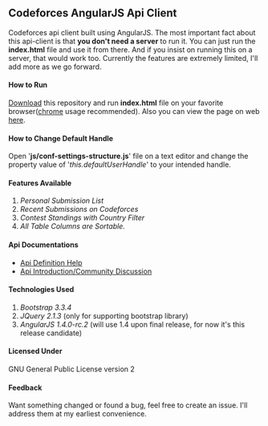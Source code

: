 ## Codeforces AngularJS Api Client

Codeforces api client built using AngularJS. The most important fact about this api-client is that **you don't need a server** to run it. You can just run the **index.html** file and use it from there. And if you insist on running this on a server, that would work too. Currently the features are extremely limited, I'll add more as we go forward.

#### How to Run
[Download](https://github.com/0PEIN0/cfapi/archive/master.zip) this repository and run **index.html** file on your favorite browser([chrome](https://www.google.com/chrome/browser/desktop/) usage recommended).
Also you can view the page on web [here](http://0pein0.github.io/cfapi/).

#### How to Change Default Handle
Open '**js/conf-settings-structure.js**' file on a text editor and change the property value of '*this.defaultUserHandle*' to your intended handle.

#### Features Available
1. *Personal Submission List*
2. *Recent Submissions on Codeforces*
3. *Contest Standings with Country Filter*
4. *All Table Columns are Sortable.*

#### Api Documentations
* [Api Definition Help](http://codeforces.com/api/help)
* [Api Introduction/Community Discussion](http://codeforces.com/blog/entry/12520)

#### Technologies Used
1. *Bootstrap 3.3.4*
2. *JQuery 2.1.3* (only for supporting bootstrap library)
3. *AngularJS 1.4.0-rc.2* (will use 1.4 upon final release, for now it's this release candidate)

#### Licensed Under
GNU General Public License version 2

#### Feedback
Want something changed or found a bug, feel free to create an issue. I'll address them at my earliest convenience.
